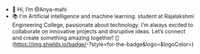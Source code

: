 - 👋 Hi, I’m @Anya-mahi
- 📚 I'm Artificial intelligence and machine learning. student at Rajalakshmi Engineering College, passionate about technology. I’m always excited to collaborate on innovative projects and disruptive ideas. Let’s connect and create something amazing together!
[<linkedin>](https://img.shields.io/badge/<Badge Text>-<Background Color>?style=for-the-badge&logo=<Icon Name>&logoColor=<blue>)
